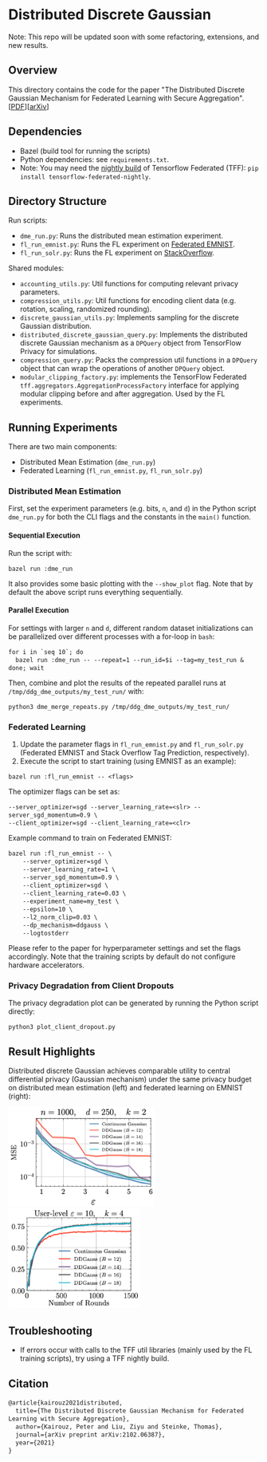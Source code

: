 # Distributed Discrete Gaussian

Note: This repo will be updated soon with some refactoring, extensions, and new
results.

## Overview

This directory contains the code for the paper "The Distributed Discrete
Gaussian Mechanism for Federated Learning with Secure Aggregation".
[[PDF](https://arxiv.org/pdf/2102.06387)][[arXiv](https://arxiv.org/abs/2102.06387)]

## Dependencies

-   Bazel (build tool for running the scripts)
-   Python dependencies: see `requirements.txt`.
-   Note: You may need the
    [nightly build](https://pypi.org/project/tensorflow-federated-nightly/) of
    Tensorflow Federated (TFF): `pip install tensorflow-federated-nightly`.

## Directory Structure

Run scripts:

-   `dme_run.py`: Runs the distributed mean estimation experiment.
-   `fl_run_emnist.py`: Runs the FL experiment on
    [Federated EMNIST](https://www.tensorflow.org/federated/api_docs/python/tff/simulation/datasets/emnist/load_data).
-   `fl_run_solr.py`: Runs the FL experiment on
    [StackOverflow](https://www.tensorflow.org/federated/api_docs/python/tff/simulation/datasets/stackoverflow/load_data).

Shared modules:

-   `accounting_utils.py`: Util functions for computing relevant privacy
    parameters.
-   `compression_utils.py`: Util functions for encoding client data (e.g.
    rotation, scaling, randomized rounding).
-   `discrete_gaussian_utils.py`: Implements sampling for the discrete Gaussian
    distribution.
-   `distributed_discrete_gaussian_query.py`: Implements the distributed
    discrete Gaussian mechanism as a `DPQuery` object from TensorFlow Privacy
    for simulations.
-   `compression_query.py`: Packs the compression util functions in a `DPQuery`
    object that can wrap the operations of another `DPQuery` object.
-   `modular_clipping_factory.py`: implements the TensorFlow Federated
    `tff.aggregators.AggregationProcessFactory` interface for applying modular
    clipping before and after aggregation. Used by the FL experiments.

## Running Experiments

There are two main components:

-   Distributed Mean Estimation (`dme_run.py`)
-   Federated Learning (`fl_run_emnist.py`, `fl_run_solr.py`)

### Distributed Mean Estimation

First, set the experiment parameters (e.g. bits, `n`, and `d`) in the Python
script `dme_run.py` for both the CLI flags and the constants in the `main()`
function.

#### Sequential Execution

Run the script with:

```
bazel run :dme_run
```

It also provides some basic plotting with the `--show_plot` flag. Note that by
default the above script runs everything sequentially.

#### Parallel Execution

For settings with larger `n` and `d`, different random dataset initializations
can be parallelized over different processes with a for-loop in `bash`:

```
for i in `seq 10`; do
  bazel run :dme_run -- --repeat=1 --run_id=$i --tag=my_test_run & done; wait
```

Then, combine and plot the results of the repeated parallel runs at
`/tmp/ddg_dme_outputs/my_test_run/` with:

```
python3 dme_merge_repeats.py /tmp/ddg_dme_outputs/my_test_run/
```

### Federated Learning

1.  Update the parameter flags in `fl_run_emnist.py` and `fl_run_solr.py`
    (Federated EMNIST and Stack Overflow Tag Prediction, respectively).
2.  Execute the script to start training (using EMNIST as an example):

```
bazel run :fl_run_emnist -- <flags>
```

The optimizer flags can be set as:

```
--server_optimizer=sgd --server_learning_rate=<slr> --server_sgd_momentum=0.9 \
--client_optimizer=sgd --client_learning_rate=<clr>
```

Example command to train on Federated EMNIST:

```
bazel run :fl_run_emnist -- \
    --server_optimizer=sgd \
    --server_learning_rate=1 \
    --server_sgd_momentum=0.9 \
    --client_optimizer=sgd \
    --client_learning_rate=0.03 \
    --experiment_name=my_test \
    --epsilon=10 \
    --l2_norm_clip=0.03 \
    --dp_mechanism=ddgauss \
    --logtostderr
```

Please refer to the paper for hyperparameter settings and set the flags
accordingly. Note that the training scripts by default do not configure hardware
accelerators.

### Privacy Degradation from Client Dropouts

The privacy degradation plot can be generated by running the Python script
directly:

```
python3 plot_client_dropout.py
```

## Result Highlights

Distributed discrete Gaussian achieves comparable utility to central
differential privacy (Gaussian mechanism) under the same privacy budget on
distributed mean estimation (left) and federated learning on EMNIST (right):

<img src="images/dme-n1000-k2-linear.png" height="200px"><img src="images/emnist-eps10-k4.png" height="200px">

## Troubleshooting

-   If errors occur with calls to the TFF util libraries (mainly used by the FL
    training scripts), try using a TFF nightly build.

## Citation

```
@article{kairouz2021distributed,
  title={The Distributed Discrete Gaussian Mechanism for Federated Learning with Secure Aggregation},
  author={Kairouz, Peter and Liu, Ziyu and Steinke, Thomas},
  journal={arXiv preprint arXiv:2102.06387},
  year={2021}
}
```
